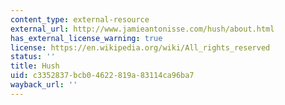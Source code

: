 ```yaml
---
content_type: external-resource
external_url: http://www.jamieantonisse.com/hush/about.html
has_external_license_warning: true
license: https://en.wikipedia.org/wiki/All_rights_reserved
status: ''
title: Hush
uid: c3352837-bcb0-4622-819a-83114ca96ba7
wayback_url: ''
---
```

